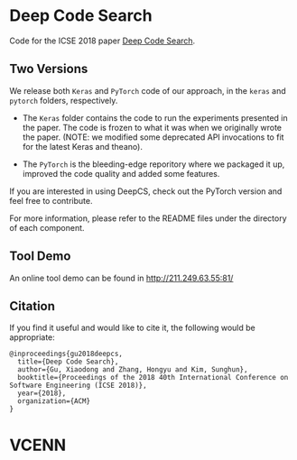 # Deep Code Search

  Code for the ICSE 2018 paper [Deep Code Search](https://guxd.github.io/papers/deepcs.pdf).

## Two Versions
We release both ```Keras``` and ```PyTorch``` code of our approach, in the ```keras``` and ```pytorch``` folders, respectively.

- The ```Keras``` folder contains the code to run the experiments presented in the paper. The code is frozen to what it was when we originally wrote the paper. (NOTE: we modified some deprecated API invocations to fit for the latest Keras and theano).

- The ```PyTorch``` is the bleeding-edge reporitory where we packaged it up, improved the code quality and added some features.

If you are interested in using DeepCS, check out the PyTorch version and feel free to contribute.

For more information, please refer to the README files under the directory of each component.



## Tool Demo

An online tool demo can be found in http://211.249.63.55:81/

## Citation
If you find it useful and would like to cite it, the following would be appropriate:
```
@inproceedings{gu2018deepcs,
  title={Deep Code Search},
  author={Gu, Xiaodong and Zhang, Hongyu and Kim, Sunghun},
  booktitle={Proceedings of the 2018 40th International Conference on Software Engineering (ICSE 2018)},
  year={2018},
  organization={ACM}
}
```
# VCENN
